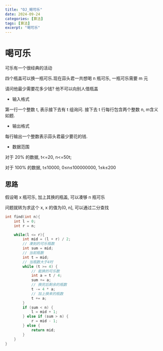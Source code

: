 ```yaml
---
title: "OJ_喝可乐"
date: 2024-09-24
categories: [算法]
tags: [算法]
excerpt: "喝可乐"
---
```


# 喝可乐

可乐有一个很经典的活动

四个瓶盖可以换一瓶可乐.现在蒜头君一共想喝 n 瓶可乐, 一瓶可乐需要 m 元

请问他最少需要花多少钱? 他不可以向别人借瓶盖

- 输入格式

第一行一个整数 t, 表示接下去有 t 组询问. 接下去 t 行每行包含两个整数 n, m含义如题.

- 输出格式

每行输出一个整数表示蒜头君最少要花的钱.

- 数据范围

对于 20% 的数据, t<=20, n<=50t;

对于 100% 的数据, t≤10000, 0≤n≤100000000, 1≤k≤200

## 思路

假设喝 x 瓶可乐, 加上其换的瓶盖, 可以凑够 n 瓶可乐

问题就转为求这个 x, x 的值为(0, n], 可以通过二分查找

```c
int find(int n){
    int l = 0;
    int r = n;

    while(l <= r){
        int mid = (l + r) / 2;
        // 凑到的可乐瓶数
        int sum = mid;
        // 当前瓶数
        int t = mid;
        // 当瓶数大于4时
        while (t >= 4) {
            // 能换的可乐数
            int a = t / 4;
            sum += a;
            // 换完后剩余的瓶数
            t -= 4 * a;
            // 加上换来的瓶数
            t += a;
        }
        if (sum < n) {
            l = mid + 1;
        } else if (sum > n) {
            r = mid - 1;
        } else {
            return mid;
        }
    }
}
```
